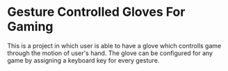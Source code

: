 # Gesture Controlled Gloves For Gaming
This is a project in which user is able to have a glove which controlls game through the motion of user's hand. The glove can be configured for any game by assigning a keyboard key for every gesture.
